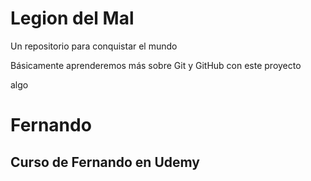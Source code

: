 # Legion del Mal
Un repositorio para conquistar el mundo

Básicamente aprenderemos más sobre Git y GitHub con este proyecto

algo

# Fernando


## Curso de Fernando en Udemy
